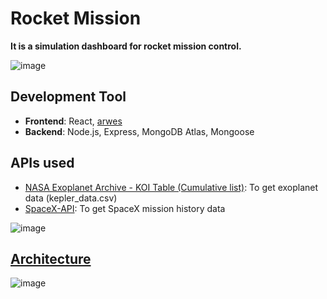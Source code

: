 # Rocket Mission
**It is a simulation dashboard for rocket mission control.**

![image](https://user-images.githubusercontent.com/64058170/157267476-718c1432-d902-4d62-bb19-abdb851b8006.png)

## Development Tool
- **Frontend**: React, [arwes](https://arwes.dev/)
- **Backend**: Node.js, Express, MongoDB Atlas, Mongoose

## APIs used
- [NASA Exoplanet Archive - KOI Table (Cumulative list)](https://exoplanetarchive.ipac.caltech.edu/docs/data.html): To get exoplanet data (kepler_data.csv)
- [SpaceX-API](https://github.com/r-spacex/SpaceX-API): To get SpaceX mission history data

![image](https://user-images.githubusercontent.com/64058170/157365065-a6015113-bd02-46fb-8449-b8374b9b2fea.png)

## [Architecture](https://lucid.app/lucidchart/6b66deba-13ba-45d9-b8a9-a5505d1f7485/edit?invitationId=inv_85396e4a-1c8e-49ea-89a1-5dc8aee832fd)
![image](https://user-images.githubusercontent.com/64058170/158842726-a462f701-8dac-4536-a1f3-a421d5ca3824.png)

